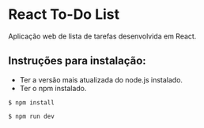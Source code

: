 # React To-Do List

Aplicação web de lista de tarefas desenvolvida em React.


## Instruções para instalação:

- Ter a versão mais atualizada do node.js instalado.
- Ter o npm instalado.

```
$ npm install
```
```
$ npm run dev
```